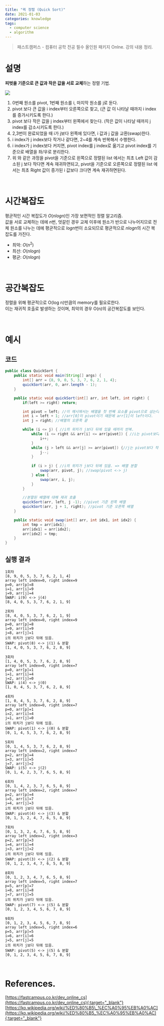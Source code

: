 ```yaml
---
title: "퀵 정렬 (Quick Sort)"
date: 2021-01-03
categories: knowledge
tags:
  - computer science
  - algorithm
---
```

> 패스트캠퍼스 - 컴퓨터 공학 전공 필수 올인원 패키지 Onlne. 강의 내용 정리.

# 설명

**피벗을 기준으로 큰 값과 작은 값을 서로 교체**하는 정렬 기법.

<img src="{{ site.url }}{{ site.baseurl }}/assets/images/2021/0103/Sorting_quicksort_anim.gif"/><br>

1. 0번째 원소를 pivot, 1번째 원소를 i, 마지막 원소를 j로 둔다.
2. pivot 보다 큰 값을 i index부터 오른쪽으로 찾고, (큰 값 이 나타날 때까지 i index를 증가시키도록 한다.)
3. pivot 보다 작은 값을 j index부터 왼쪽에서 찾는다. (작은 값이 나타날 때까지 j index를 감소시키도록 한다.)
4. 2,3번이 완료되었을 때 i가 j보다 왼쪽에 있다면, i 값과 j 값을 교환(swap)한다.
5. i index가 j index보다 작거나 같다면, 2~4를 계속 반복해서 수행한다.
6. i index가 j index보다 커지면, pivot index를 j index로 옮기고 pivot index를 기준으로 배열을 좌/우로 분리한다.
7. 위 와 같은 과정을 pivot을 기준으로 왼쪽으로 정렬된 list 에서는 최초 Left 값이 감소된 j 보다 작다면 계속 재귀하면되고, pivot을 기준으로 오른쪽으로 정렬된 list 에서는 최초 Right 값이 증가된 i 값보다 크다면 계속 재귀하면된다.


<br>

# 시간복잡도

평균적인 시간 복잡도가 $O(nlogn)$인 가장 보편적인 정렬 알고리즘.  
값을 서로 교체하는 데에 $n$번, 엇갈린 경우 교체 이후에 원소가 반으로 나누어지므로 전체 원소를 나누는 데에 평균적으로 $logn$번이 소요되므로 평균적으로 $nlogn$의 시간 복잡도를 가진다.
- 최악: $O(n^2)$
- 최선: $O(nlogn)$
- 평균: $O(nlogn)$

<br>

# 공간복잡도

정렬을 위해 평균적으로 O(log n)만큼의 memory를 필요로한다.  
이는 재귀적 호출로 발생하는 것이며, 최악의 경우 O(n)의 공간복잡도를 보인다.

<br>

# 예시

## 코드

```java
public class QuickSort {
    public static void main(String[] args) {
        int[] arr = {8, 9, 0, 5, 3, 7, 6, 2, 1, 4};
        quickSort(arr, 0, arr.length - 1);
    }

    public static void quickSort(int[] arr, int left, int right) {
        if(left >= right) return;

        int pivot = left; //이 예시에서는 배열을 첫 번째 요소를 pivot으로 삼는다.
        int i = left + 1; //arr[0]이 pivot이기 때문에 arr[1]이 left이다.
        int j = right; //배열의 오른쪽 끝

        while (i <= j) { //i의 위치가 j보다 뒤에 있을 때까지 반복.
            while (i <= right && arr[i] <= arr[pivot]) { //i는 pivot보다 큰 값을 찾으면 멈춘다.
                i++;
            }
            while (j > left && arr[j] >= arr[pivot]) {//j는 pivot보다 작은 값을 찾으면 멈춘다.
                j--;
            }
            
            if (i > j) { //i의 위치가 j보다 뒤에 있음. => 배열 분할
                swap(arr, pivot, j); //swap(pivot <-> j) 
            } else {
                swap(arr, i, j);
            }
        }

        //분할된 배열에 대해 재귀 호출
        quickSort(arr, left, j -1); //pivot 기준 왼쪽 배열
        quickSort(arr, j + 1, right); //pivot 기준 오른쪽 배열
    }

    public static void swap(int[] arr, int idx1, int idx2) {
        int tmp = arr[idx1];
        arr[idx1] = arr[idx2];
        arr[idx2] = tmp;
    }
}
```

## 실행 결과

```
1회차
[8, 9, 0, 5, 3, 7, 6, 2, 1, 4]
array left index=0, right index=9
p=0, arr[p]=8
i=1, arr[i]=9
j=9, arr[j]=4
SWAP: i(9) <-> j(4)
[8, 4, 0, 5, 3, 7, 6, 2, 1, 9]

2회차
[8, 4, 0, 5, 3, 7, 6, 2, 1, 9]
array left index=0, right index=9
p=0, arr[p]=8
i=9, arr[i]=9
j=8, arr[j]=1
i의 위치가 j보다 뒤에 있음.
SWAP: pivot(8) <-> j(1) & 분할
[1, 4, 0, 5, 3, 7, 6, 2, 8, 9]

3회차
[1, 4, 0, 5, 3, 7, 6, 2, 8, 9]
array left index=0, right index=7
p=0, arr[p]=1
i=1, arr[i]=4
j=2, arr[j]=0
SWAP: i(4) <-> j(0)
[1, 0, 4, 5, 3, 7, 6, 2, 8, 9]

4회차
[1, 0, 4, 5, 3, 7, 6, 2, 8, 9]
array left index=0, right index=7
p=0, arr[p]=1
i=2, arr[i]=4
j=1, arr[j]=0
i의 위치가 j보다 뒤에 있음.
SWAP: pivot(1) <-> j(0) & 분할
[0, 1, 4, 5, 3, 7, 6, 2, 8, 9]

5회차
[0, 1, 4, 5, 3, 7, 6, 2, 8, 9]
array left index=2, right index=7
p=2, arr[p]=4
i=3, arr[i]=5
j=7, arr[j]=2
SWAP: i(5) <-> j(2)
[0, 1, 4, 2, 3, 7, 6, 5, 8, 9]

6회차
[0, 1, 4, 2, 3, 7, 6, 5, 8, 9]
array left index=2, right index=7
p=2, arr[p]=4
i=5, arr[i]=7
j=4, arr[j]=3
i의 위치가 j보다 뒤에 있음.
SWAP: pivot(4) <-> j(3) & 분할
[0, 1, 3, 2, 4, 7, 6, 5, 8, 9]

7회차
[0, 1, 3, 2, 4, 7, 6, 5, 8, 9]
array left index=2, right index=3
p=2, arr[p]=3
i=4, arr[i]=4
j=3, arr[j]=2
i의 위치가 j보다 뒤에 있음.
SWAP: pivot(3) <-> j(2) & 분할
[0, 1, 2, 3, 4, 7, 6, 5, 8, 9]

8회차
[0, 1, 2, 3, 4, 7, 6, 5, 8, 9]
array left index=5, right index=7
p=5, arr[p]=7
i=8, arr[i]=8
j=7, arr[j]=5
i의 위치가 j보다 뒤에 있음.
SWAP: pivot(7) <-> j(5) & 분할
[0, 1, 2, 3, 4, 5, 6, 7, 8, 9]

9회차
[0, 1, 2, 3, 4, 5, 6, 7, 8, 9]
array left index=5, right index=6
p=5, arr[p]=5
i=6, arr[i]=6
j=5, arr[j]=5
i의 위치가 j보다 뒤에 있음.
SWAP: pivot(5) <-> j(5) & 분할
[0, 1, 2, 3, 4, 5, 6, 7, 8, 9]
```

<br>

# References.
[https://fastcampus.co.kr/dev_online_cs](https://fastcampus.co.kr/dev_online_cs){:target="_blank"}<br>
[https://ko.wikipedia.org/wiki/%ED%80%B5\_%EC%A0%95%EB%A0%AC](https://ko.wikipedia.org/wiki/%ED%80%B5_%EC%A0%95%EB%A0%AC){:target="_blank"}<br>